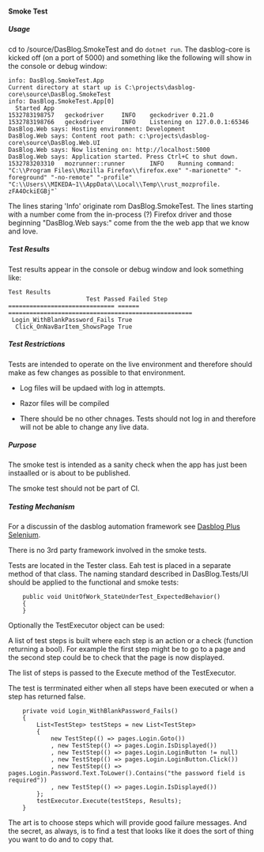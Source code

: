 #### Smoke Test

##### Usage
cd to <project>/source/DasBlog.SmokeTest and do `dotnet run`.  The dasblog-core is kicked off (on a port of 5000)
and something like the following will show in the console or debug window:



    info: DasBlog.SmokeTest.App
    Current directory at start up is C:\projects\dasblog-core\source\DasBlog.SmokeTest
    info: DasBlog.SmokeTest.App[0]
      Started App
    1532783198757   geckodriver     INFO    geckodriver 0.21.0
    1532783198766   geckodriver     INFO    Listening on 127.0.0.1:65346
    DasBlog.Web says: Hosting environment: Development
    DasBlog.Web says: Content root path: c:\projects\dasblog-core\source\DasBlog.Web.UI
    DasBlog.Web says: Now listening on: http://localhost:5000
    DasBlog.Web says: Application started. Press Ctrl+C to shut down.
    1532783203310   mozrunner::runner       INFO    Running command: "C:\\Program Files\\Mozilla Firefox\\firefox.exe" "-marionette" "-foreground" "-no-remote" "-profile" "C:\\Users\\MIKEDA~1\\AppData\\Local\\Temp\\rust_mozprofile.
    zFA4OckiEGBj"`

The lines staring 'Info' originate rom DasBlog.SmokeTest.  The lines starting with a number
come from the in-process (?) Firefox driver and those beginning 
"DasBlog.Web says:" come from the the web app that we know and love.

##### Test Results
Test results appear in the console or debug window and look something like:

    Test Results
                          Test Passed Failed Step
    ============================== ====== ====================================================
     Login_WithBlankPassword_Fails True
      Click_OnNavBarItem_ShowsPage True

##### Test Restrictions
Tests are intended to operate on the live environment and therefore should make as few
changes as possible to that environment.

* Log files will be updaed with log in attempts.

* Razor files will be compiled

* There should be no other chnages.  Tests should not log in and therefore will not be able
to change any live data.

##### Purpose
The smoke test is intended as a sanity check when the app has just been instaalled or is about
to be published.

The smoke test should not be part of CI.

##### Testing Mechanism
For a discussin of the dasblog automation framework see [Dasblog Plus Selenium](../SeleniumPlusDasBlogCoreInACoupleOfPages.md).

There is no 3rd party framework involved in the smoke tests.

Tests are located in the Tester class.  Eah test is placed in a separate method of that class.
The naming standard described in DasBlog.Tests/UI should be applied to the functional and smoke
tests:

		public void UnitOfWork_StateUnderTest_ExpectedBehavior()
		{
		}

Optionally the TestExecutor object can be used:

A list of test steps is built where each step is an action or a check (function returning a bool).
For example the first step might be to go to a page and the second step could be to
check that the page is now displayed.

The list of steps is passed to the Execute method of the TestExecutor.

The test is terrminated either when all steps have been executed or when a step
has returned false.

		private void Login_WithBlankPassword_Fails()
		{
			List<TestStep> testSteps = new List<TestStep>
			{
				new TestStep(() => pages.Login.Goto())
				, new TestStep(() => pages.Login.IsDisplayed())
				, new TestStep(() => pages.Login.LoginButton != null)
				, new TestStep(() => pages.Login.LoginButton.Click())
				, new TestStep(() => pages.Login.Password.Text.ToLower().Contains("the password field is required"))
				, new TestStep(() => pages.Login.IsDisplayed())
			};
			testExecutor.Execute(testSteps, Results);
		}

The art is to choose steps which will provide good failure messages.  And the secret, as always, is to
find a test that looks like it does the sort of thing you want to do and to copy that.





